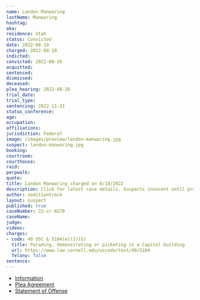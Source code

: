 ```yaml
---
name: Landon Manwaring
lastName: Manwaring
hashtag:
aka:
residence: Utah
status: Convicted
date: 2022-08-10
charged: 2022-08-10
indicted:
convicted: 2022-08-26
acquitted:
sentenced:
dismissed:
deceased:
plea_hearing: 2022-08-26
trial_date:
trial_type:
sentencing: 2022-11-21
status_conference:
age:
occupation:
affiliations:
jurisdiction: Federal
image: /images/preview/landon-manwaring.jpg
suspect: landon-manwaring.jpg
booking:
courtroom:
courthouse:
raid:
perpwalk:
quote:
title: Landon Manwaring charged on 8/10/2022
description: Click for latest case details. Suspects innocent until proven guilty.
author: seditiontrack
layout: suspect
published: true
caseNumber: 22-cr-0270
caseName:
judge:
videos:
charges:
- code: 40 USC § 5104(e)(2)(G)
  title: Parading, demonstrating or picketing in a Capitol building
  url: https://www.law.cornell.edu/uscode/text/40/5104
  felony: false
sentence:
---
```

- [Information](https://www.justice.gov/usao-dc/case-multi-defendant/file/1527176/download)
- [Plea Agreement](https://www.justice.gov/usao-dc/case-multi-defendant/file/1529131/download)
- [Statement of Offense](https://www.justice.gov/usao-dc/case-multi-defendant/file/1529136/download)
